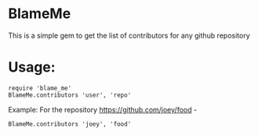 BlameMe
=======

This is a simple gem to get the list of contributors for any github repository

Usage:
======
	require 'blame_me'
	BlameMe.contributors 'user', 'repo'

Example: 
	For the repository https://github.com/joey/food - 
 
	BlameMe.contributors 'joey', 'food'
